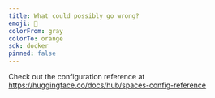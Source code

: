 ```yaml
---
title: What could possibly go wrong?
emoji: 🦅
colorFrom: gray
colorTo: orange
sdk: docker
pinned: false
---
```


Check out the configuration reference at https://huggingface.co/docs/hub/spaces-config-reference
